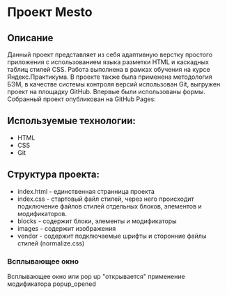 # Проект Mesto
## Описание
Данный проект представляет из себя адаптивную верстку простого приложения с использованием языка разметки HTML и каскадных таблиц стилей CSS. Работа выполнена в рамках обучения на курсе Яндекс.Практикума. В проекте также была применена методология БЭМ, в качестве системы контроля версий использован Git, выгружен проект на площадку GitHub. Впервые были использованы формы.
Собранный проект опубликован на GitHub Pages:

## Используемые технологии:
- HTML
- CSS
- Git
## Структура проекта:
- index.html - единственная странница проекта
- index.css - стартовый файл стилей, через него происходит подключение файлов стилей отдельных блоков, элементов и модификаторов.
- blocks - содержит блоки, элементы и модификаторы
- images - содержит изображения
- vendor - содержит подключаемые шрифты и сторонние файлы стилей (normalize.css)
### Всплывающее окно
Всплывающее окно или pop up "открывается" применение модификатора popup_opened
